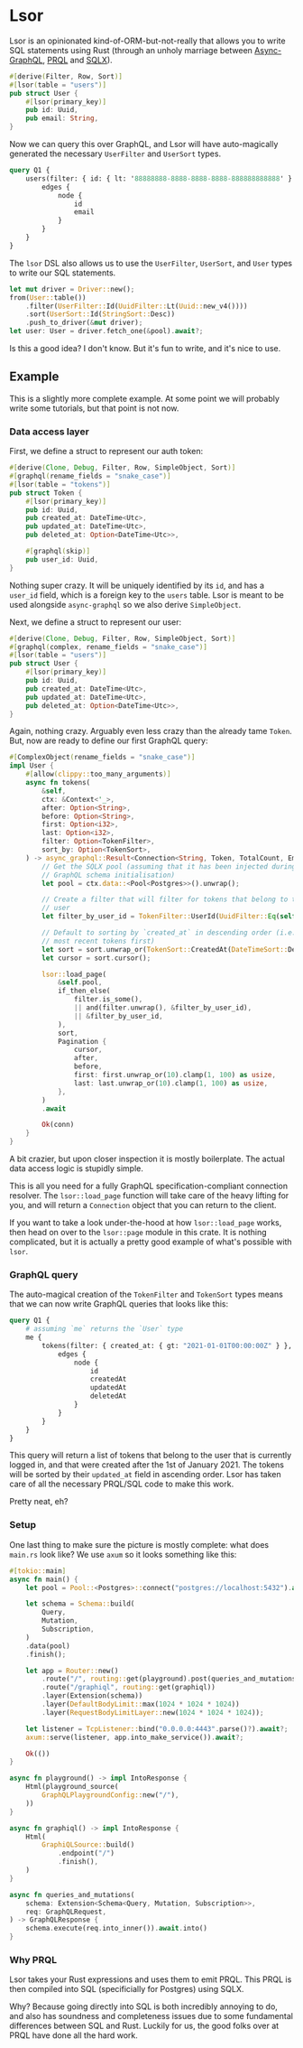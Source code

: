 # Lsor

Lsor is an opinionated kind-of-ORM-but-not-really that allows you to write SQL
statements using Rust (through an unholy marriage between [Async-GraphQL](https://github.com/async-graphql/async-graphql), [PRQL](https://github.com/prql/prql)
and [SQLX](https://github.com/launchbadge/sqlx)).

```rs
#[derive(Filter, Row, Sort)]
#[lsor(table = "users")]
pub struct User {
    #[lsor(primary_key)]
    pub id: Uuid,
    pub email: String,
}
```

Now we can query this over GraphQL, and Lsor will have auto-magically generated
the necessary `UserFilter` and `UserSort` types.

```graphql
query Q1 {
    users(filter: { id: { lt: '88888888-8888-8888-8888-888888888888' } }, sort: { email: desc }) {
        edges {
            node {
                id
                email
            }
        }
    }
}
```

The `lsor` DSL also allows us to use the `UserFilter`, `UserSort`, and `User`
types to write our SQL statements.

```rs
let mut driver = Driver::new();
from(User::table())
    .filter(UserFilter::Id(UuidFilter::Lt(Uuid::new_v4())))
    .sort(UserSort::Id(StringSort::Desc))
    .push_to_driver(&mut driver);
let user: User = driver.fetch_one(&pool).await?;
```

Is this a good idea? I don't know. But it's fun to write, and it's nice to use.

## Example

This is a slightly more complete example. At some point we will probably write some tutorials, but that point is not now.

### Data access layer

First, we define a struct to represent our auth token:

```rs
#[derive(Clone, Debug, Filter, Row, SimpleObject, Sort)]
#[graphql(rename_fields = "snake_case")]
#[lsor(table = "tokens")]
pub struct Token {
    #[lsor(primary_key)]
    pub id: Uuid,
    pub created_at: DateTime<Utc>,
    pub updated_at: DateTime<Utc>,
    pub deleted_at: Option<DateTime<Utc>>,

    #[graphql(skip)]
    pub user_id: Uuid,
}
```

Nothing super crazy. It will be uniquely identified by its `id`, and has a `user_id` field, which is a foreign key to the `users` table. Lsor is meant to be used alongside `async-graphql` so we also derive `SimpleObject`.

Next, we define a struct to represent our user:

```rs
#[derive(Clone, Debug, Filter, Row, SimpleObject, Sort)]
#[graphql(complex, rename_fields = "snake_case")]
#[lsor(table = "users")]
pub struct User {
    #[lsor(primary_key)]
    pub id: Uuid,
    pub created_at: DateTime<Utc>,
    pub updated_at: DateTime<Utc>,
    pub deleted_at: Option<DateTime<Utc>>,
}
```

Again, nothing crazy. Arguably even less crazy than the already tame `Token`. But, now are ready to define our first GraphQL query:

```rs
#[ComplexObject(rename_fields = "snake_case")]
impl User {
    #[allow(clippy::too_many_arguments)]
    async fn tokens(
        &self,
        ctx: &Context<'_>,
        after: Option<String>,
        before: Option<String>,
        first: Option<i32>,
        last: Option<i32>,
        filter: Option<TokenFilter>,
        sort_by: Option<TokenSort>,
    ) -> async_graphql::Result<Connection<String, Token, TotalCount, EmptyFields>> {
        // Get the SQLX pool (assuming that it has been injected during the
        // GraphQL schema initialisation)
        let pool = ctx.data::<Pool<Postgres>>().unwrap();

        // Create a filter that will filter for tokens that belong to this
        // user
        let filter_by_user_id = TokenFilter::UserId(UuidFilter::Eq(self.id));

        // Default to sorting by `created_at` in descending order (i.e. the
        // most recent tokens first)
        let sort = sort.unwrap_or(TokenSort::CreatedAt(DateTimeSort::Desc));
        let cursor = sort.cursor();

        lsor::load_page(
            &self.pool,
            if_then_else(
                filter.is_some(),
                || and(filter.unwrap(), &filter_by_user_id),
                || &filter_by_user_id,
            ),
            sort,
            Pagination {
                cursor,
                after,
                before,
                first: first.unwrap_or(10).clamp(1, 100) as usize,
                last: last.unwrap_or(10).clamp(1, 100) as usize,
            },
        )
        .await

        Ok(conn)
    }
}
```

A bit crazier, but upon closer inspection it is mostly boilerplate. The actual data access logic is stupidly simple.

This is all you need for a fully GraphQL specification-compliant connection resolver. The `lsor::load_page` function will take care of the heavy lifting for you, and will return a `Connection` object that you can return to the client.

If you want to take a look under-the-hood at how `lsor::load_page` works, then head on over to the `lsor::page` module in this crate. It is nothing complicated, but it is actually a pretty good example of what's possible with `lsor`.

### GraphQL query

The auto-magical creation of the `TokenFilter` and `TokenSort` types means that we can now write GraphQL queries that looks like this:

```graphql
query Q1 {
    # assuming `me` returns the `User` type
    me {
        tokens(filter: { created_at: { gt: "2021-01-01T00:00:00Z" } }, sort: { updated_at: asc }) {
            edges {
                node {
                    id
                    createdAt
                    updatedAt
                    deletedAt
                }
            }
        }
    }
}
```

This query will return a list of tokens that belong to the user that is currently logged in, and that were created after the 1st of January 2021. The tokens will be sorted by their `updated_at` field in ascending order. Lsor has taken care of all the necessary PRQL/SQL code to make this work.

Pretty neat, eh? 

### Setup

One last thing to make sure the picture is mostly complete: what does `main.rs` look like? We use `axum` so it looks something like this:

```rs
#[tokio::main]
async fn main() {
    let pool = Pool::<Postgres>::connect("postgres://localhost:5432").await?,

    let schema = Schema::build(
        Query,
        Mutation,
        Subscription,
    )
    .data(pool)
    .finish();

    let app = Router::new()
        .route("/", routing::get(playground).post(queries_and_mutations))
        .route("/graphiql", routing::get(graphiql))
        .layer(Extension(schema))
        .layer(DefaultBodyLimit::max(1024 * 1024 * 1024))
        .layer(RequestBodyLimitLayer::new(1024 * 1024 * 1024));

    let listener = TcpListener::bind("0.0.0.0:4443".parse()?).await?;
    axum::serve(listener, app.into_make_service()).await?;

    Ok(())
}

async fn playground() -> impl IntoResponse {
    Html(playground_source(
        GraphQLPlaygroundConfig::new("/"),
    ))
}

async fn graphiql() -> impl IntoResponse {
    Html(
        GraphiQLSource::build()
            .endpoint("/")
            .finish(),
    )
}

async fn queries_and_mutations(
    schema: Extension<Schema<Query, Mutation, Subscription>>,
    req: GraphQLRequest,
) -> GraphQLResponse {
    schema.execute(req.into_inner()).await.into()
}
```

### Why PRQL

Lsor takes your Rust expressions and uses them to emit PRQL. This PRQL is then compiled into SQL (specificially for Postgres) using SQLX.

Why? Because going directly into SQL is both incredibly annoying to do, and also has soundness and completeness issues due to some fundamental differences between SQL and Rust. Luckily for us, the good folks over at PRQL have done all the hard work.